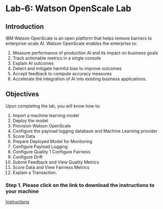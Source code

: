 # Lab-6: Watson OpenScale Lab

## Introduction
IBM Watson OpenScale is an open platform that helps remove barriers to enterprise-scale AI. Watson OpenScale enables the enterprise to: 

1. Measure performance of production AI and its impact on business goals <br>
1. Track actionable metrics in a single console <br>
1. Explain AI outcomes <br>
1. Detect and mitigate harmful bias to improve outcomes <br>
1. Accept feedback to compute accuracy measures <br>
1. Accelerate the integration of AI into existing business applications. <br>

## Objectives   
Upon completing the lab, you will know how to:
1. Import a machine learning model 
1. Deploy the model 
1. Provision Watson OpenScale
1. Configure the payload logging database and Machine Learning provider
1. Score Data 
1. Prepare Deployed Model for Monitoring
1. Configure Payload Logging
1. Configure Quality
1  Configure Fairness 
1. Configure Drift 
1. Submit Feedback and View Quality Metrics
1. Score Data and View Fairness Metrics 
1. Explain a Transaction. 

### Step 1. Please click on the link to download the instructions to your machine

[Instructions](https://github.com/bleonardb3/ML_POT_07-23-2020/raw/master/Lab-6/Watson%20OpenScale%20v4.5.pdf)
